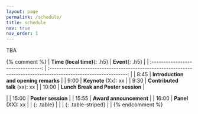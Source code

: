 ```yaml
---
layout: page
permalink: /schedule/
title: schedule
nav: true
nav_order: 1
---
```

TBA

{% comment %}
| **Time (local time)**{: .h5} |                                              **Event**{: .h5}                                              |
| :--------------------------------: | :---------------------------------------------------------------------------------------------------------------: |
|                8:45                |                                    **Introduction and opening remarks**                                    |
|                9:00                |                                            **Keynote** (Xx): xx                                            |
|                9:30                |                                       **Contributed talk** (xx): xx                                       |
|               10:00               |                                     **Lunch Break and Poster session**                                     |

|
|               15:00               |                                             **Poster session**                                             |
|               15:55               |                                           **Award announcement**                                           |
|               16:00               |                                             **Panel** (XX): xx                                             |
|             {: .table}             |                                                                                                                  |
|         {: .table-striped}         |                                                                                                                  |
{% endcomment %}
